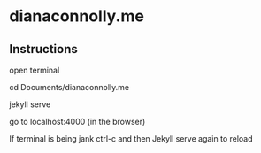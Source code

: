 # dianaconnolly.me

## Instructions

open terminal

cd Documents/dianaconnolly.me

jekyll serve

go to localhost:4000 (in the browser)



If terminal is being jank ctrl-c and then Jekyll serve again to reload

